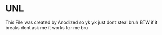 # UNL

This File was created by Anodized so yk yk just dont steal bruh BTW if it breaks dont ask me it works for me bru
